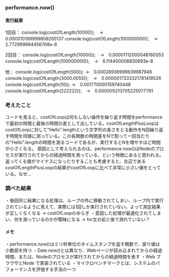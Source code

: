 ### performance.now()

#### 実行結果
1回目：
console.log(costOfLength(10000));　→　0.000010199999809265137
console.log(costOfLength(100000000));　→　2.772999994456768e-8

2回目：
console.log(costOfLength(10000));　→　0.00001112000048160553
console.log(costOfLength(100000000));　→　6.114400006830693e-8

他：
console.log(costOfLength(500)); →　0.00028939999639987946
console.log(costOfLength(3000.0055));　→　0.0000017333321781419526
console.log(costOfLength(10)); →　0.001770000159740448
console.log(costOfLength(222222));　→　0.000005213705225077791

### 考えたこと
コードを見ると、costOfLoopは何もしない操作を繰り返す時間をperformanceで最初の時間と最後の時間の差として出している。costOfLengthPlusLoopはcostOfLoopに対して"Hello".lengthという文字列の長さをとる動作をN回繰り返す時間を同様に測っている。この各関数の時間差をNで割って一回当たりの"Hello".lengthの時間を測るコードであるが、実行するとNを増やすほど時間が小さくなる。
原因として考えられるのは、performance.now()はNodeのプロセスが実行されてからの経過時間を測っている、という特徴にあると思われる。返ってくる値がマイナスになったりすることも考慮すると、左辺であるcostOfLengthPlusLoopの結果がcostOfLoopに比べて非常に小さい値をとっている。なぜ…

### 調べた結果
・毎回同じ結果になる処理は、ループの外に移動されてしまい、ループ内で実行されているように見えて、実際には1回しか実行されていない。よって測定結果が正しくなくなる → costOfLoopのゆらぎ
・意図した処理が最適化されてしまい、何を測っているのかが曖昧になる → for文の前と後で測れていない？

#### メモ
・performance.now()はミリ秒単位のタイムスタンプを返す関数で、戻り値は小数部を持つ
・Date.now()とは異なり、Webページが読み込まれてからの経過時間、または、Nodeのプロセスが実行されてからの経過時間を表す
・Web ブラウザとNode で実装されている
・マイクロベンチマークとは、システムのパフォーマンスを評価する手法の一つ